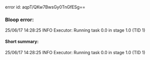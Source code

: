 error id: aqpT/QKw7BwsGy0TnGfESg==
### Bloop error:

25/06/17 14:28:25 INFO Executor: Running task 0.0 in stage 1.0 (TID 1)
#### Short summary: 

25/06/17 14:28:25 INFO Executor: Running task 0.0 in stage 1.0 (TID 1)